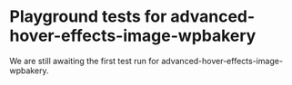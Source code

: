 # Playground tests for advanced-hover-effects-image-wpbakery
We are still awaiting the first test run for advanced-hover-effects-image-wpbakery.
